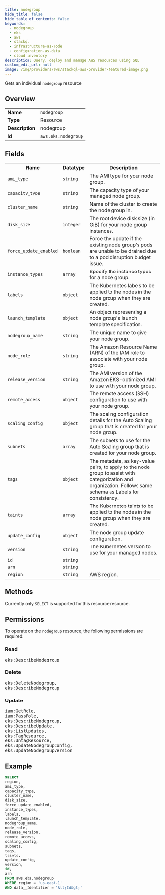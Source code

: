 ```yaml
---
title: nodegroup
hide_title: false
hide_table_of_contents: false
keywords:
  - nodegroup
  - eks
  - aws
  - stackql
  - infrastructure-as-code
  - configuration-as-data
  - cloud inventory
description: Query, deploy and manage AWS resources using SQL
custom_edit_url: null
image: /img/providers/aws/stackql-aws-provider-featured-image.png
---
```

Gets an individual <code>nodegroup</code> resource

## Overview
<table><tbody>
<tr><td><b>Name</b></td><td><code>nodegroup</code></td></tr>
<tr><td><b>Type</b></td><td>Resource</td></tr>
<tr><td><b>Description</b></td><td>nodegroup</td></tr>
<tr><td><b>Id</b></td><td><code>aws.eks.nodegroup</code></td></tr>
</tbody></table>

## Fields
<table><tbody>
<tr><th>Name</th><th>Datatype</th><th>Description</th></tr>
<tr><td><code>ami_type</code></td><td><code>string</code></td><td>The AMI type for your node group.</td></tr>
<tr><td><code>capacity_type</code></td><td><code>string</code></td><td>The capacity type of your managed node group.</td></tr>
<tr><td><code>cluster_name</code></td><td><code>string</code></td><td>Name of the cluster to create the node group in.</td></tr>
<tr><td><code>disk_size</code></td><td><code>integer</code></td><td>The root device disk size (in GiB) for your node group instances.</td></tr>
<tr><td><code>force_update_enabled</code></td><td><code>boolean</code></td><td>Force the update if the existing node group's pods are unable to be drained due to a pod disruption budget issue.</td></tr>
<tr><td><code>instance_types</code></td><td><code>array</code></td><td>Specify the instance types for a node group.</td></tr>
<tr><td><code>labels</code></td><td><code>object</code></td><td>The Kubernetes labels to be applied to the nodes in the node group when they are created.</td></tr>
<tr><td><code>launch_template</code></td><td><code>object</code></td><td>An object representing a node group's launch template specification.</td></tr>
<tr><td><code>nodegroup_name</code></td><td><code>string</code></td><td>The unique name to give your node group.</td></tr>
<tr><td><code>node_role</code></td><td><code>string</code></td><td>The Amazon Resource Name (ARN) of the IAM role to associate with your node group.</td></tr>
<tr><td><code>release_version</code></td><td><code>string</code></td><td>The AMI version of the Amazon EKS-optimized AMI to use with your node group.</td></tr>
<tr><td><code>remote_access</code></td><td><code>object</code></td><td>The remote access (SSH) configuration to use with your node group.</td></tr>
<tr><td><code>scaling_config</code></td><td><code>object</code></td><td>The scaling configuration details for the Auto Scaling group that is created for your node group.</td></tr>
<tr><td><code>subnets</code></td><td><code>array</code></td><td>The subnets to use for the Auto Scaling group that is created for your node group.</td></tr>
<tr><td><code>tags</code></td><td><code>object</code></td><td>The metadata, as key-value pairs, to apply to the node group to assist with categorization and organization. Follows same schema as Labels for consistency.</td></tr>
<tr><td><code>taints</code></td><td><code>array</code></td><td>The Kubernetes taints to be applied to the nodes in the node group when they are created.</td></tr>
<tr><td><code>update_config</code></td><td><code>object</code></td><td>The node group update configuration.</td></tr>
<tr><td><code>version</code></td><td><code>string</code></td><td>The Kubernetes version to use for your managed nodes.</td></tr>
<tr><td><code>id</code></td><td><code>string</code></td><td></td></tr>
<tr><td><code>arn</code></td><td><code>string</code></td><td></td></tr>
<tr><td><code>region</code></td><td><code>string</code></td><td>AWS region.</td></tr>

</tbody></table>

## Methods
Currently only <code>SELECT</code> is supported for this resource resource.

## Permissions

To operate on the <code>nodegroup</code> resource, the following permissions are required:

### Read
<pre>
eks:DescribeNodegroup</pre>

### Delete
<pre>
eks:DeleteNodegroup,
eks:DescribeNodegroup</pre>

### Update
<pre>
iam:GetRole,
iam:PassRole,
eks:DescribeNodegroup,
eks:DescribeUpdate,
eks:ListUpdates,
eks:TagResource,
eks:UntagResource,
eks:UpdateNodegroupConfig,
eks:UpdateNodegroupVersion</pre>


## Example
```sql
SELECT
region,
ami_type,
capacity_type,
cluster_name,
disk_size,
force_update_enabled,
instance_types,
labels,
launch_template,
nodegroup_name,
node_role,
release_version,
remote_access,
scaling_config,
subnets,
tags,
taints,
update_config,
version,
id,
arn
FROM aws.eks.nodegroup
WHERE region = 'us-east-1'
AND data__Identifier = '&lt;Id&gt;'
```
